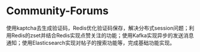 # Community-Forums
使用kaptcha去生成验证码，Redis优化验证码保存，解决分布式session问题；利用Redis的zset并结合Redis实现点赞关注的功能；使用Kafka实现异步的发送消息通知；使用Elasticsearch实现对帖子的搜索功能等，完成基础功能实现。
